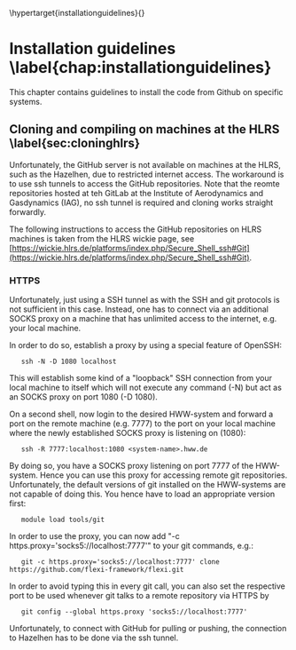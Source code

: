\hypertarget{installationguidelines}{}

# Installation guidelines \label{chap:installationguidelines}

This chapter contains guidelines to install the code from Github on specific systems.

## Cloning and compiling on machines at the HLRS \label{sec:cloninghlrs}

Unfortunately, the GitHub server is not available on machines at the HLRS, such as the Hazelhen, due to restricted internet access. The workaround is to use ssh tunnels to access the GitHub repositories. Note that the reomte repositories hosted at teh GitLab at the Institute of Aerodynamics and Gasdynamics (IAG), no ssh tunnel is required and cloning works straight forwardly.

The following instructions to access the GitHub repositories on HLRS machines is taken from the HLRS wickie page, see [https://wickie.hlrs.de/platforms/index.php/Secure_Shell_ssh#Git](https://wickie.hlrs.de/platforms/index.php/Secure_Shell_ssh#Git).

### HTTPS

Unfortunately, just using a SSH tunnel as with the SSH and git protocols is not sufficient in this case. Instead, one has to connect via an additional SOCKS proxy on a machine that has unlimited access to the internet, e.g. your local machine.

In order to do so, establish a proxy by using a special feature of OpenSSH:

       ssh -N -D 1080 localhost

This will establish some kind of a "loopback" SSH connection from your local machine to itself which will not execute any command (-N) but act as an SOCKS proxy on port 1080 (-D 1080).

On a second shell, now login to the desired HWW-system and forward a port on the remote machine (e.g. 7777) to the port on your local machine where the newly established SOCKS proxy is listening on (1080):

       ssh -R 7777:localhost:1080 <system-name>.hww.de

By doing so, you have a SOCKS proxy listening on port 7777 of the HWW-system. Hence you can use this proxy for accessing remote git repositories. Unfortunately, the default versions of git installed on the HWW-systems are not capable of doing this. You hence have to load an appropriate version first:

       module load tools/git

In order to use the proxy, you can now add "-c https.proxy='socks5://localhost:7777'" to your git commands, e.g.:

       git -c https.proxy='socks5://localhost:7777' clone https://github.com/flexi-framework/flexi.git

In order to avoid typing this in every git call, you can also set the respective port to be used whenever git talks to a remote repository via HTTPS by

       git config --global https.proxy 'socks5://localhost:7777'

Unfortunately, to connect with GitHub for pulling or pushing, the connection to Hazelhen has to be done via the ssh tunnel.
